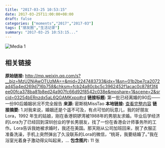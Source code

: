 ```yaml
---
title: "2017-03-25 10:53:15"
date: 2017-03-25T11:00:00+08:00
draft: false
categories: ["moments","2017","2017-03"]
tags: ["朋友圈","生活记录"]
summary: "2017-03-25 10:53:15..."
---
```


![Media 1](/Moments/photos/2017-03-25/201703251053150.jpg)

## 相关链接

**原始链接:** http://mp.weixin.qq.com/s?__biz=MzU2NjAwOTUzMA==&mid=2247483733&idx=1&sn=01b2be7ca2072ad45a4ed269d716b758&chksm=fcb24a80cbc5c3962452f1acac0c878f3f4ee00fca378ba81b8ed24a907fc66d92f8542c038e&mpshare=1&scene=2&srcid=03254bERnzdx5aL6QGAMKxpo#rd
**链接标题:** 第一批已经离婚的90后——一份90后婚姻状况不完全报告
**来源:** 密斯桃MissTao
**本地链接:** [查看完整内容](/link_content/2017/03/2017-03-25-1/link_content/)
**链接摘要:** 1.对我来说，婚姻还是个遥不可及，有点可怕的玩意儿，我的好朋友Lora，1992 年生的姑娘，刚在香港铜锣湾被1988年的男朋友求婚。毕业后学经济的Lora为了已经回到深圳创业的学长男朋友，找了一份在香港会计师事务所的工作。Lora告诉我她被求婚时，我还在美国。那天刚从公司加班回来，脱了衣服正准备洗澡，手机上突然弹出了久没联系的Lora的微信，“桃哥，我要结婚了。”我在浴室光着身子激动得尖叫起来，...
**包含图片:** 11 张


